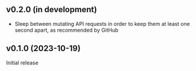 v0.2.0 (in development)
-----------------------
- Sleep between mutating API requests in order to keep them at least one second
  apart, as recommended by GitHub

v0.1.0 (2023-10-19)
-------------------
Initial release
